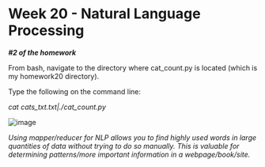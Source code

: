 # Week 20 - Natural Language Processing

***#2 of the homework***

From bash, navigate to the directory where cat_count.py is located (which is my homework20 directory).

Type the following on the command line:

*cat cats_txt.txt|./cat_count.py*

![image](https://user-images.githubusercontent.com/49694526/153973455-a27b5061-993f-4076-9a43-4afa4cbeb8c9.png)

*Using mapper/reducer for NLP allows you to find highly used words in large quantities of data without trying to do so manually. This is valuable for determining patterns/more important information in a webpage/book/site.*
